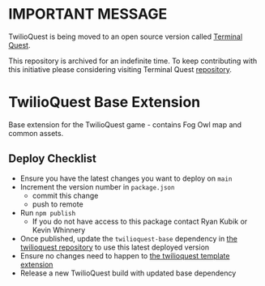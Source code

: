 # IMPORTANT MESSAGE

TwilioQuest is being moved to an open source version called [Terminal Quest](https://terminal.quest/).

This repository is archived for an indefinite time. To keep contributing with this initiative please considering visiting Terminal Quest [repository](https://github.com/TerminalQuest).

# TwilioQuest Base Extension

Base extension for the TwilioQuest game - contains Fog Owl map and common assets.

## Deploy Checklist

- Ensure you have the latest changes you want to deploy on `main`
- Increment the version number in `package.json`
  - commit this change
  - push to remote
- Run `npm publish`
  - If you do not have access to this package contact Ryan Kubik or Kevin Whinnery
- Once published, update the `twilioquest-base` dependency in [the twilioquest repository](https://github.com/twilio/twilioquest) to use this latest deployed version
- Ensure no changes need to happen to [the twilioquest template extension](https://github.com/twilioquest/twilioquest-extension-template)
- Release a new TwilioQuest build with updated base dependency
